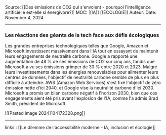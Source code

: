 Source: [[Des émissions de CO2 qui s'envolent - pourquoi l'intelligence artificielle est-elle si énergivore?]]
MOC: [[IA]] [[ÉCOLOGIE]]
Auteur:
Date: November 4, 2024

---

### Les réactions des géants de la tech face aux défis écologiques

Les grandes entreprises technologiques telles que Google, Amazon et Microsoft investissent massivement dans l'IA tout en essayant de maintenir leurs engagements de neutralité carbone. Google a rapporté une augmentation de 48 % de ses émissions de CO2 sur cinq ans, tandis que Microsoft a vu ses émissions grimper de 30 % entre 2020 et 2023. Malgré leurs investissements dans les énergies renouvelables pour alimenter leurs centres de données, l'objectif de neutralité carbone semble de plus en plus difficile à atteindre. AWS (Amazon Web Services) s'est fixé l'objectif de zéro émission nette d'ici 2040, et Google vise la neutralité carbone d'ici 2030. Microsoft a promis un bilan carbone négatif à l'horizon 2030, bien que ces engagements aient été pris avant l'explosion de l'IA, comme l'a admis Brad Smith, président de Microsoft.

![[Pasted image 20241104172328.png]]

---
links : [[Le dilemme de l'accessibilité moderne - IA, inclusion et écologie]]